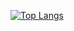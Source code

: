 
[![Top Langs](https://github-readme-stats.vercel.app/api/top-langs/?username=aerdogan&layout=compact)](https://github.com/anuraghazra/github-readme-stats)
